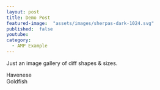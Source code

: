 ```yaml
---
layout: post
title: Demo Post
featured-image:  "assets/images/sherpas-dark-1024.svg"
published:  false
youtube:
category:
  - AMP Example
---
```


Just an image gallery of diff shapes & sizes.

<amp-carousel class="img-carousel"
  width="670"
  height="480"
  layout="responsive"
  type="slides">
  <div class="slide">
    <amp-img src="https://assets.vetary.com/media/seo_content/dog/havanese-med.jpg" width="320" height="213" layout="fill"></amp-img>
      <div class="caption">Havenese</div>
    </div>

  <div class="slide">
    <amp-img src="https://cutagulta.com/wp-content/uploads/2014/03/519c979b273dd.jpg" width="670" height="472" layout="fill"></amp-img>
    <div class="caption">Goldfish</div>
  </div>
</amp-carousel>
